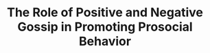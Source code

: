 ---
title: "The Role of Positive and Negative Gossip in Promoting Prosocial Behavior"
collection: publications
permalink: /publication/imada_etal_2021_ebs.pdf
venue: 'Unviersity of Kent'
year: 2020
paperurl: '/files/Imada et al. (2021) EBS.pdf'
link: 'https://doi.org/10.1037/EBS0000218'
citation: '<u>*Imada</u>, H., Hopthrow, T., & Abrams, D. (2021). The Role of Positive and Negative Gossip in Promoting Prosocial Behavior. <em>Evolutionary Behavioral Sciences</em>, 15(3), 285-291. https://doi.org/10.1037/EBS0000218'
---